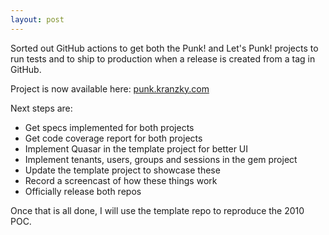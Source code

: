```yaml
---
layout: post
---
```


Sorted out GitHub actions to get both the Punk! and Let's Punk! projects to run
tests and to ship to production when a release is created from a tag in GitHub.

Project is now available here: [punk.kranzky.com](https://punk.kranzky.com)

Next steps are:

* Get specs implemented for both projects
* Get code coverage report for both projects
* Implement Quasar in the template project for better UI
* Implement tenants, users, groups and sessions in the gem project
* Update the template project to showcase these
* Record a screencast of how these things work
* Officially release both repos

Once that is all done, I will use the template repo to reproduce the 2010 POC.
